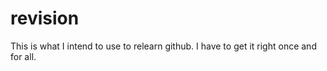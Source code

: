 # revision
This is what I intend to use to relearn github. I have to get it right once and for all.
